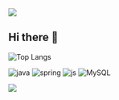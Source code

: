 <img src="https://capsule-render.vercel.app/api?type=waving&color=BDBDC8&height=150&section=header&text=Welcome&fontSize=20" />

## Hi there 👋

![Top Langs](https://github-readme-stats.vercel.app/api/top-langs/?seing=anuraghazra&layout=compact)

![java](https://img.shields.io/badge/Java-ED8B00?style=for-the-badge&logo=openjdk&logoColor=white)
![spring](https://img.shields.io/badge/Spring-6DB33F?style=for-the-badge&logo=spring&logoColor=white)
![js](https://img.shields.io/badge/JavaScript-F7DF1E?style=for-the-badge&logo=JavaScript&logoColor=white)
![MySQL](https://img.shields.io/badge/MySQL-00000F?style=for-the-badge&logo=mysql&logoColor=white)

<img src="https://capsule-render.vercel.app/api?type=waving&color=BDBDC8&height=150&section=footer" />

<!--
**sejung2/sejung2** is a ✨ _special_ ✨ repository because its `README.md` (this file) appears on your GitHub profile.

Here are some ideas to get you started:

- 🔭 I’m currently working on ...
- 🌱 I’m currently learning ...
- 👯 I’m looking to collaborate on ...
- 🤔 I’m looking for help with ...
- 💬 Ask me about ...
- 📫 How to reach me: ...
- 😄 Pronouns: ...
- ⚡ Fun fact: ...
-->

